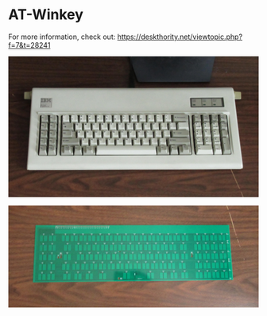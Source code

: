 # AT-Winkey

For more information, check out: https://deskthority.net/viewtopic.php?f=7&t=28241

![Overall view](https://github.com/nearestexit/AT-Winkey/blob/main/Pictures/fullkeyboard.jpg)

![PCB front](https://github.com/nearestexit/AT-Winkey/blob/main/Pictures/PCB.jpg)
